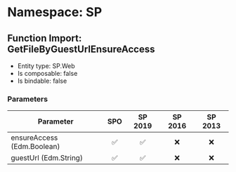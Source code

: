 # Namespace: SP

## Function Import: GetFileByGuestUrlEnsureAccess

- Entity type: SP.Web
- Is composable: false
- Is bindable: false

### Parameters

Parameter | SPO | SP 2019 | SP 2016 | SP 2013
----------|:---:|:-------:|:-------:|:-------:
ensureAccess (Edm.Boolean) | ✅ | ✅ | ❌ | ❌
guestUrl (Edm.String) | ✅ | ✅ | ❌ | ❌